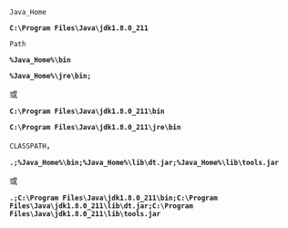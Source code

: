 `Java_Home`

**`C:\Program Files\Java\jdk1.8.0_211`**



`Path`

**`%Java_Home%\bin`**

**`%Java_Home%\jre\bin;`**

或

**`C:\Program Files\Java\jdk1.8.0_211\bin`**

**`C:\Program Files\Java\jdk1.8.0_211\jre\bin`**



`CLASSPATH`，

**`.;%Java_Home%\bin;%Java_Home%\lib\dt.jar;%Java_Home%\lib\tools.jar`**

或

**`.;C:\Program Files\Java\jdk1.8.0_211\bin;C:\Program Files\Java\jdk1.8.0_211\lib\dt.jar;C:\Program Files\Java\jdk1.8.0_211\lib\tools.jar`**